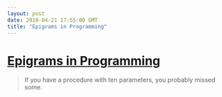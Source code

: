 ```yaml
---
layout: post
date: 2010-04-21 17:55:00 GMT
title: "Epigrams in Programming"
---
```

# [Epigrams in Programming](http://www.cs.yale.edu/quotes.html)

> If you have a procedure with ten parameters, you probably missed some. 